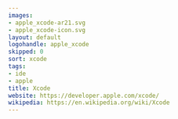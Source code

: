 ```yaml
---
images:
- apple_xcode-ar21.svg
- apple_xcode-icon.svg
layout: default
logohandle: apple_xcode
skipped: 0
sort: xcode
tags:
- ide
- apple
title: Xcode
website: https://developer.apple.com/xcode/
wikipedia: https://en.wikipedia.org/wiki/Xcode
---
```

